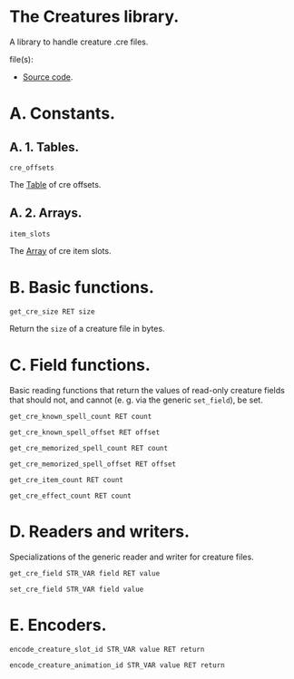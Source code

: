 # The Creatures library.

A library to handle creature .cre files.

file(s):

* [Source code](../../creatures.tpa).

# A. Constants.

## A. 1. Tables.

`cre_offsets`

The [Table](../../resources/2da/creatures/offsets.2da) of cre offsets.

## A. 2. Arrays.

`item_slots`

The [Array](../../resources/2da/creatures/item_slots.2da) of cre item slots.

# B. Basic functions.

`get_cre_size RET size`

Return the `size` of a creature file in bytes.

# C. Field functions.

Basic reading functions that return the values of read-only creature fields that should not, and cannot (e. g. via the generic `set_field`), be set.

`get_cre_known_spell_count RET count`

`get_cre_known_spell_offset RET offset`

`get_cre_memorized_spell_count RET count`

`get_cre_memorized_spell_offset RET offset`

`get_cre_item_count RET count`

`get_cre_effect_count RET count`

# D. Readers and writers.

Specializations of the generic reader and writer for creature files.

`get_cre_field STR_VAR field RET value`

`set_cre_field STR_VAR field value`

# E. Encoders.

`encode_creature_slot_id STR_VAR value RET return`

`encode_creature_animation_id STR_VAR value RET return`
